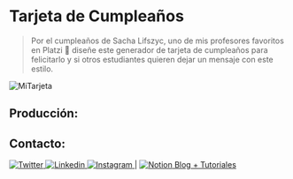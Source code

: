 # Tarjeta de Cumpleaños
> Por el cumpleaños de Sacha Lifszyc, uno de mis profesores favoritos en Platzi 💚 diseñe este generador de tarjeta de cumpleaños para felicitarlo y si otros estudiantes quieren dejar un mensaje con este estilo.

![MiTarjeta](https://i.ibb.co/NLFYbMv/Card-Sacha.png)

## Producción: 


## Contacto:

[ ![Twitter](https://img.icons8.com/fluent/48/000000/twitter.png) ](https://twitter.com/JuanEGalvis)  [ ![Linkedin](https://img.icons8.com/color/48/000000/linkedin.png) ](https://www.linkedin.com/in/juanegalvis/)  [ ![Instagram](https://img.icons8.com/fluent/48/000000/instagram-new.png) ](https://www.instagram.com/juanesgalvisb/) |  [ ![Notion](https://static.filehorse.com/icons/office-and-business-tools/notion-icon-32.png "Notion") Blog + Tutoriales](https://www.notion.so/Scope-indefinido-a571a1662f4b4c16affe748f24d6f062 "Blog + Tutoriales")